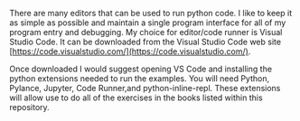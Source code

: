 There are many editors that can be used to run python code. I like to keep it as simple as possible and maintain a single program interface for all of my program entry
and debugging. My choice for editor/code runner is Visual Studio Code. It can be downloaded from the Visual Studio Code web site [https://code.visualstudio.com/](https://code.visualstudio.com/).

Once downloaded I would suggest opening VS Code and installing the python extensions needed to run the examples. You will need Python, Pylance, Jupyter, Code Runner,and
python-inline-repl. These extensions will allow use to do all of the exercises in the books listed within this repository.
